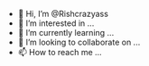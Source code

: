 - 👋 Hi, I’m @Rishcrazyass
- 👀 I’m interested in ...
- 🌱 I’m currently learning ...
- 💞️ I’m looking to collaborate on ...
- 📫 How to reach me ...

<!---
Rishcrazyass/Rishcrazyass is a ✨ special ✨ repository because its `README.md` (this file) appears on your GitHub profile.
You can click the Preview link to take a look at your changes.
--->

